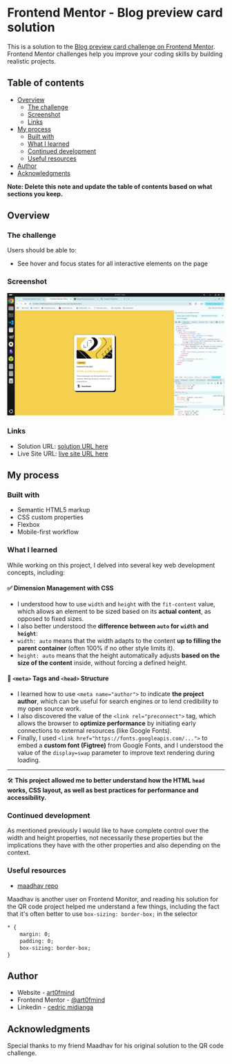 # Frontend Mentor - Blog preview card solution

This is a solution to the [Blog preview card challenge on Frontend Mentor](https://www.frontendmentor.io/challenges/blog-preview-card-ckPaj01IcS). Frontend Mentor challenges help you improve your coding skills by building realistic projects.

## Table of contents

- [Overview](#overview)
  - [The challenge](#the-challenge)
  - [Screenshot](#screenshot)
  - [Links](#links)
- [My process](#my-process)
  - [Built with](#built-with)
  - [What I learned](#what-i-learned)
  - [Continued development](#continued-development)
  - [Useful resources](#useful-resources)
- [Author](#author)
- [Acknowledgments](#acknowledgments)

**Note: Delete this note and update the table of contents based on what sections you keep.**

## Overview

### The challenge

Users should be able to:

- See hover and focus states for all interactive elements on the page

### Screenshot

![](./design/screenshot.png)

### Links

- Solution URL: [solution URL here](https://github.com/art0fmind/frontend_mentor/tree/main/blog-preview-card/blog-preview-card-main/)
- Live Site URL: [live site URL here](https://art0fmind.github.io/frontend_mentor/blog-preview-card/blog-preview-card-main/)

## My process

### Built with

- Semantic HTML5 markup
- CSS custom properties
- Flexbox
- Mobile-first workflow

### What I learned

While working on this project, I delved into several key web development concepts, including:

#### ✅ **Dimension Management with CSS**

- I understood how to use `width` and `height` with the `fit-content` value, which allows an element to be sized based on its **actual content**, as opposed to fixed sizes.
- I also better understood the **difference between `auto` for `width` and `height`**:
- `width: auto` means that the width adapts to the content **up to filling the parent container** (often 100% if no other style limits it).
- `height: auto` means that the height automatically adjusts **based on the size of the content** inside, without forcing a defined height.

#### 🧠 **`<meta>` Tags and `<head>` Structure**

- I learned how to use `<meta name="author">` to indicate **the project author**, which can be useful for search engines or to lend credibility to my open source work.
- I also discovered the value of the `<link rel="preconnect">` tag, which allows the browser to **optimize performance** by initiating early connections to external resources (like Google Fonts).
- Finally, I used `<link href="https://fonts.googleapis.com/...">` to embed a **custom font (Figtree)** from Google Fonts, and I understood the value of the `display=swap` parameter to improve text rendering during loading.

---

🛠️ **This project allowed me to better understand how the HTML `head` works, CSS layout, as well as best practices for performance and accessibility.**

### Continued development

As mentioned previously I would like to have complete control over the width and height properties, not necessarily these properties but the implications they have with the other properties and also depending on the context.

### Useful resources

- [maadhav repo](https://github.com/maadhav-codes/fm-qr-code-component-solution)

Maadhav is another user on Frontend Monitor, and reading his solution for the QR code project helped me understand a few things, including the fact that it's often better to use
`box-sizing: border-box;` in the selector

```
* {
    margin: 0;
    padding: 0;
    box-sizing: border-box;
}
```

## Author

- Website - [art0fmind](https://github.com/art0fmind/)
- Frontend Mentor - [@art0fmind](https://www.frontendmentor.io/profile/art0fmind)
- Linkedin - [cedric midianga](https://www.linkedin.com/in/cedric-midianga-1738772b2/)

## Acknowledgments

Special thanks to my friend Maadhav for his original solution to the QR code challenge.
